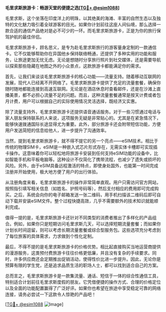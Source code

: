 **毛里求斯旅游卡：畅游天堂的便捷之选[[TG💪+ @esim1088](https://t.me/s/esim1088)]**

毛里求斯，这个坐落在印度洋上的明珠，以其绝美的海滩、丰富的自然生态以及独特的文化魅力吸引着全球游客的目光。如果你计划前往这座人间仙境，那么选择一款合适的通信产品绝对是必不可少的一环。而毛里求斯旅游卡，正是为你的旅行保驾护航的最佳伴侣。

毛里求斯旅游卡，顾名思义，是专为赴毛里求斯旅行的游客量身定制的一款通信卡。它不仅能够帮助你在异国他乡保持联络畅通，还提供了多种实用的功能和服务，让旅途更加无忧无虑。无论是想随时分享旅行照片到社交媒体，还是需要导航以探索那些隐藏在地图之外的小众景点，这款旅游卡都能满足你的需求。

首先，让我们来谈谈毛里求斯旅游卡的核心功能——流量支持。随着移动互联网的发展，现代人已经离不开网络了。毛里求斯旅游卡提供了充足的流量套餐，确保你随时随地都能连接到高速互联网。无论是在酒店休息时查看邮件，还是在沙滩上直播美景，都不必担心流量不足的问题。而且，这种流量套餐通常是按天计费或者包月计费，用户可以根据自己的实际使用情况灵活选择，既经济又实惠。

除了流量支持外，毛里求斯旅游卡还提供语音通话服务。对于一些习惯通过电话与家人朋友保持联系的人来说，这项服务无疑是非常贴心的。尤其是在紧急情况下，能够快速拨通国际长途显得尤为重要。此外，部分旅游卡还会附带短信功能，方便用户发送简短的信息给他人，进一步提升了沟通效率。

当然，提到毛里求斯旅游卡，就不得不提它的另一个亮点——eSIM技术。相比于传统的物理SIM卡，eSIM是一种嵌入式芯片形式存在，无需实体卡槽即可实现插卡操作。这意味着你可以轻松地将旅游卡安装到任何支持eSIM功能的设备中，比如智能手机和平板电脑等。这种设计不仅简化了携带流程，也减少了遗失或损坏的风险。另外，由于eSIM具备远程激活的特点，即使身处国外，也能第一时间完成注册并开始使用，极大地方便了用户的出行体验。

从注册角度来看，毛里求斯旅游卡的操作非常简单直观。用户只需访问官方网站，按照指引填写相关信息（如姓名、护照号码等），然后支付相应的费用即可完成购买。之后，系统会向你的电子邮箱发送一张二维码，用手机扫描该二维码后即可自动下载并安装eSIM文件。整个过程快捷高效，几乎不需要额外的技术知识就能顺利完成。

值得一提的是，毛里求斯旅游卡还针对不同类型的消费者推出了多样化的产品组合。例如，如果你只是短期访问毛里求斯几天，可以选择短期流量套餐；而如果你计划长时间逗留，则可以考虑长期流量套餐或综合型服务包。这些选项充分考虑到了每位旅客的具体需求，力求做到个性化定制。

最后，不得不提的是毛里求斯旅游卡的价格优势。相比起直接购买当地运营商提供的漫游服务，这类预付费旅游卡往往价格更低廉，并且没有复杂的手续要求。同时，许多供应商还会定期推出促销活动，使得性价比进一步提升。因此，无论你是预算有限的学生党，还是追求品质生活的职场人士，都可以找到适合自己的方案。

总而言之，毛里求斯旅游卡是一款集流量、通话、短信于一体的综合性通信工具，特别适合计划前往毛里求斯度假的朋友。它凭借便捷的操作方式、合理的价格定位以及全面的功能配置赢得了广泛好评。如果你也希望在旅途中享受稳定可靠的网络连接，请务必尝试一下这款令人惊艳的产品吧！

[[TG💪+ @esim1088](https://t.me/s/esim1088) ![Image](https://i.postimg.cc/4NQfJmqS/Snipaste-2025-05-13-00-14-12.png)]